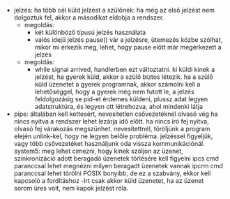 - jelzés:
    ha több cél küld jelzést a szülőnek:
    ha még az első jelzést nem dolgoztuk fel, akkor a másodikat eldobja a rendszer.
    - megoldás: 
        - két különböző típusú jelzés használata
        - valós idejű jelzés
    pause() vár a jelzésre, ütemezés közbe szólhat, mikor mi érkezik meg, lehet, hogy pause előtt már megérkezett a jelzés
    - megoldás:
        - while signal arrived, handlerben ezt változtatni.
    ki küldi kinek a jelzést, ha gyerek küld, akkor a szülő biztos létezik.
    ha a szülő küld üzenetet a gyerek programnak, akkor számolni kell a lehetőséggel, hogy a gyerek még nem futott le, a jelzés feldolgozásig se
    pid-et érdemes küldeni, plussz adat legyen adatstruktúra, és legyen ott létrehozva, ahol mindenki látja
- pipe:
    általában kell kettesért, nevesítetlen csővezetéknél olvasó vég ha nincs nyitva a rendszer lehet lezárja idő előtt.
    ha nincs író fej nyitva, olvasó fej várakozás megszünhet.
    nevesítettnél, töröljünk a program elején unlink-kel, hogy ne legyen belőle probléma.
    jelzéssel figyeljük, vagy több csővezetéket használjunk oda vissza kommunikációnál.
    system5: meg lehet címezni, hogy kinek szóljon az üzenet, szinkronizáció adott
        beragadó üzenetek törlésére kell figyelni 
        ipcs cmd paranccsal lehet megnézni milyen beragadt üzenetek vannak
        ipcrm cmd paranccsal lehet törölni
    POSIX bonyibb, de ez a szabvány, ekkor kell kapcsoló a fordításhoz -lrt
    csak akkor küld üzenetet, ha az üzenet sorom üres volt, nem kapok jelzést róla.